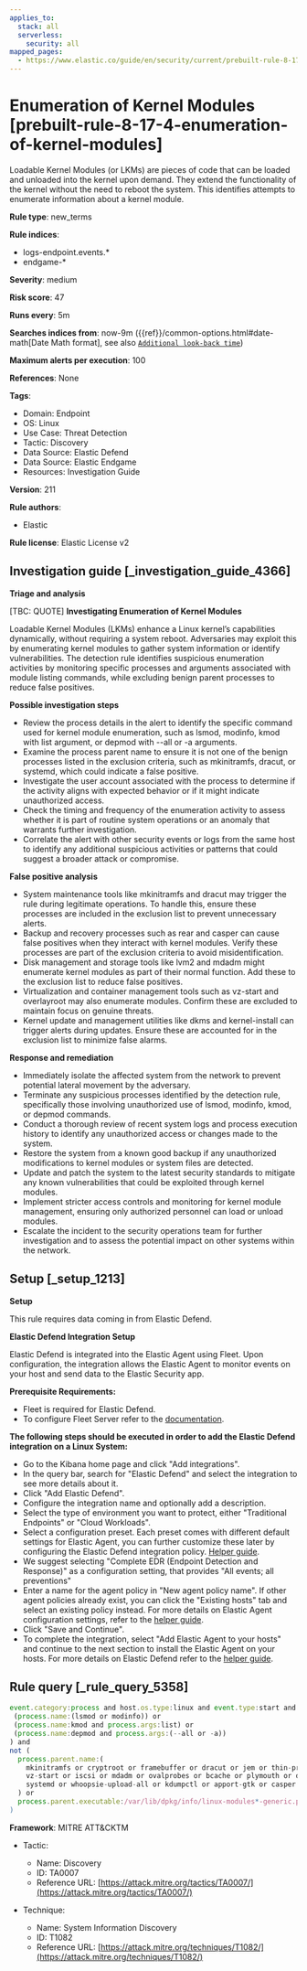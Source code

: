 ```yaml
---
applies_to:
  stack: all
  serverless:
    security: all
mapped_pages:
  - https://www.elastic.co/guide/en/security/current/prebuilt-rule-8-17-4-enumeration-of-kernel-modules.html
---
```


# Enumeration of Kernel Modules [prebuilt-rule-8-17-4-enumeration-of-kernel-modules]

Loadable Kernel Modules (or LKMs) are pieces of code that can be loaded and unloaded into the kernel upon demand. They extend the functionality of the kernel without the need to reboot the system. This identifies attempts to enumerate information about a kernel module.

**Rule type**: new_terms

**Rule indices**:

* logs-endpoint.events.*
* endgame-*

**Severity**: medium

**Risk score**: 47

**Runs every**: 5m

**Searches indices from**: now-9m ({{ref}}/common-options.html#date-math[Date Math format], see also [`Additional look-back time`](docs-content://solutions/security/detect-and-alert/create-detection-rule.md#rule-schedule))

**Maximum alerts per execution**: 100

**References**: None

**Tags**:

* Domain: Endpoint
* OS: Linux
* Use Case: Threat Detection
* Tactic: Discovery
* Data Source: Elastic Defend
* Data Source: Elastic Endgame
* Resources: Investigation Guide

**Version**: 211

**Rule authors**:

* Elastic

**Rule license**: Elastic License v2

## Investigation guide [_investigation_guide_4366]

**Triage and analysis**

[TBC: QUOTE]
**Investigating Enumeration of Kernel Modules**

Loadable Kernel Modules (LKMs) enhance a Linux kernel’s capabilities dynamically, without requiring a system reboot. Adversaries may exploit this by enumerating kernel modules to gather system information or identify vulnerabilities. The detection rule identifies suspicious enumeration activities by monitoring specific processes and arguments associated with module listing commands, while excluding benign parent processes to reduce false positives.

**Possible investigation steps**

* Review the process details in the alert to identify the specific command used for kernel module enumeration, such as lsmod, modinfo, kmod with list argument, or depmod with --all or -a arguments.
* Examine the process parent name to ensure it is not one of the benign processes listed in the exclusion criteria, such as mkinitramfs, dracut, or systemd, which could indicate a false positive.
* Investigate the user account associated with the process to determine if the activity aligns with expected behavior or if it might indicate unauthorized access.
* Check the timing and frequency of the enumeration activity to assess whether it is part of routine system operations or an anomaly that warrants further investigation.
* Correlate the alert with other security events or logs from the same host to identify any additional suspicious activities or patterns that could suggest a broader attack or compromise.

**False positive analysis**

* System maintenance tools like mkinitramfs and dracut may trigger the rule during legitimate operations. To handle this, ensure these processes are included in the exclusion list to prevent unnecessary alerts.
* Backup and recovery processes such as rear and casper can cause false positives when they interact with kernel modules. Verify these processes are part of the exclusion criteria to avoid misidentification.
* Disk management and storage tools like lvm2 and mdadm might enumerate kernel modules as part of their normal function. Add these to the exclusion list to reduce false positives.
* Virtualization and container management tools such as vz-start and overlayroot may also enumerate modules. Confirm these are excluded to maintain focus on genuine threats.
* Kernel update and management utilities like dkms and kernel-install can trigger alerts during updates. Ensure these are accounted for in the exclusion list to minimize false alarms.

**Response and remediation**

* Immediately isolate the affected system from the network to prevent potential lateral movement by the adversary.
* Terminate any suspicious processes identified by the detection rule, specifically those involving unauthorized use of lsmod, modinfo, kmod, or depmod commands.
* Conduct a thorough review of recent system logs and process execution history to identify any unauthorized access or changes made to the system.
* Restore the system from a known good backup if any unauthorized modifications to kernel modules or system files are detected.
* Update and patch the system to the latest security standards to mitigate any known vulnerabilities that could be exploited through kernel modules.
* Implement stricter access controls and monitoring for kernel module management, ensuring only authorized personnel can load or unload modules.
* Escalate the incident to the security operations team for further investigation and to assess the potential impact on other systems within the network.


## Setup [_setup_1213]

**Setup**

This rule requires data coming in from Elastic Defend.

**Elastic Defend Integration Setup**

Elastic Defend is integrated into the Elastic Agent using Fleet. Upon configuration, the integration allows the Elastic Agent to monitor events on your host and send data to the Elastic Security app.

**Prerequisite Requirements:**

* Fleet is required for Elastic Defend.
* To configure Fleet Server refer to the [documentation](docs-content://reference/ingestion-tools/fleet/fleet-server.md).

**The following steps should be executed in order to add the Elastic Defend integration on a Linux System:**

* Go to the Kibana home page and click "Add integrations".
* In the query bar, search for "Elastic Defend" and select the integration to see more details about it.
* Click "Add Elastic Defend".
* Configure the integration name and optionally add a description.
* Select the type of environment you want to protect, either "Traditional Endpoints" or "Cloud Workloads".
* Select a configuration preset. Each preset comes with different default settings for Elastic Agent, you can further customize these later by configuring the Elastic Defend integration policy. [Helper guide](docs-content://solutions/security/configure-elastic-defend/configure-an-integration-policy-for-elastic-defend.md).
* We suggest selecting "Complete EDR (Endpoint Detection and Response)" as a configuration setting, that provides "All events; all preventions"
* Enter a name for the agent policy in "New agent policy name". If other agent policies already exist, you can click the "Existing hosts" tab and select an existing policy instead. For more details on Elastic Agent configuration settings, refer to the [helper guide](docs-content://reference/ingestion-tools/fleet/agent-policy.md).
* Click "Save and Continue".
* To complete the integration, select "Add Elastic Agent to your hosts" and continue to the next section to install the Elastic Agent on your hosts. For more details on Elastic Defend refer to the [helper guide](docs-content://solutions/security/configure-elastic-defend/install-elastic-defend.md).


## Rule query [_rule_query_5358]

```js
event.category:process and host.os.type:linux and event.type:start and event.action:(exec or exec_event) and (
 (process.name:(lsmod or modinfo)) or
 (process.name:kmod and process.args:list) or
 (process.name:depmod and process.args:(--all or -a))
) and
not (
  process.parent.name:(
    mkinitramfs or cryptroot or framebuffer or dracut or jem or thin-provisioning-tools or readykernel or lvm2 or
    vz-start or iscsi or mdadm or ovalprobes or bcache or plymouth or dkms or overlayroot or weak-modules or zfs or
    systemd or whoopsie-upload-all or kdumpctl or apport-gtk or casper or rear or kernel-install or newrelic-infra
  ) or
  process.parent.executable:/var/lib/dpkg/info/linux-modules*-generic.post*
)
```

**Framework**: MITRE ATT&CKTM

* Tactic:

    * Name: Discovery
    * ID: TA0007
    * Reference URL: [https://attack.mitre.org/tactics/TA0007/](https://attack.mitre.org/tactics/TA0007/)

* Technique:

    * Name: System Information Discovery
    * ID: T1082
    * Reference URL: [https://attack.mitre.org/techniques/T1082/](https://attack.mitre.org/techniques/T1082/)



